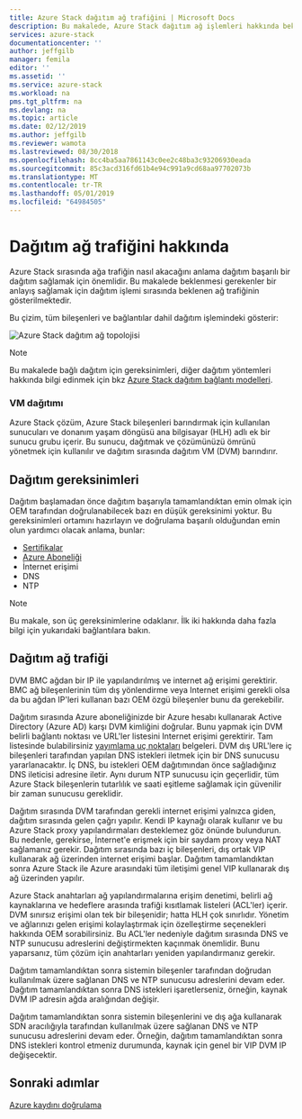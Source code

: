 ```yaml
---
title: Azure Stack dağıtım ağ trafiğini | Microsoft Docs
description: Bu makalede, Azure Stack dağıtım ağ işlemleri hakkında beklenmesi gerekenler açıklanmaktadır.
services: azure-stack
documentationcenter: ''
author: jeffgilb
manager: femila
editor: ''
ms.assetid: ''
ms.service: azure-stack
ms.workload: na
pms.tgt_pltfrm: na
ms.devlang: na
ms.topic: article
ms.date: 02/12/2019
ms.author: jeffgilb
ms.reviewer: wamota
ms.lastreviewed: 08/30/2018
ms.openlocfilehash: 8cc4ba5aa7861143c0ee2c48ba3c93206930eada
ms.sourcegitcommit: 85c3acd316fd61b4e94c991a9cd68aa97702073b
ms.translationtype: MT
ms.contentlocale: tr-TR
ms.lasthandoff: 05/01/2019
ms.locfileid: "64984505"
---
```

# <a name="about-deployment-network-traffic"></a>Dağıtım ağ trafiğini hakkında
Azure Stack sırasında ağa trafiğin nasıl akacağını anlama dağıtım başarılı bir dağıtım sağlamak için önemlidir. Bu makalede beklenmesi gerekenler bir anlayış sağlamak için dağıtım işlemi sırasında beklenen ağ trafiğinin gösterilmektedir.

Bu çizim, tüm bileşenleri ve bağlantılar dahil dağıtım işlemindeki gösterir:

![Azure Stack dağıtım ağ topolojisi](media/deployment-networking/figure1.png)

> [!NOTE]
> Bu makalede bağlı dağıtım için gereksinimleri, diğer dağıtım yöntemleri hakkında bilgi edinmek için bkz [Azure Stack dağıtım bağlantı modelleri](azure-stack-connection-models.md).

### <a name="the-deployment-vm"></a>VM dağıtımı
Azure Stack çözüm, Azure Stack bileşenleri barındırmak için kullanılan sunucuları ve donanım yaşam döngüsü ana bilgisayar (HLH) adlı ek bir sunucu grubu içerir. Bu sunucu, dağıtmak ve çözümünüzü ömrünü yönetmek için kullanılır ve dağıtım sırasında dağıtım VM (DVM) barındırır.

## <a name="deployment-requirements"></a>Dağıtım gereksinimleri
Dağıtım başlamadan önce dağıtım başarıyla tamamlandıktan emin olmak için OEM tarafından doğrulanabilecek bazı en düşük gereksinimi yoktur. Bu gereksinimleri ortamını hazırlayın ve doğrulama başarılı olduğundan emin olun yardımcı olacak anlama, bunlar:

-   [Sertifikalar](azure-stack-pki-certs.md)
-   [Azure Aboneliği](https://azure.microsoft.com/free/?b=17.06)
-   İnternet erişimi
-   DNS
-   NTP

> [!NOTE]
> Bu makale, son üç gereksinimlerine odaklanır. İlk iki hakkında daha fazla bilgi için yukarıdaki bağlantılara bakın.

## <a name="deployment-network-traffic"></a>Dağıtım ağ trafiği
DVM BMC ağdan bir IP ile yapılandırılmış ve internet ağ erişimi gerektirir. BMC ağ bileşenlerinin tüm dış yönlendirme veya Internet erişimi gerekli olsa da bu ağdan IP'leri kullanan bazı OEM özgü bileşenler bunu da gerekebilir.

Dağıtım sırasında Azure aboneliğinizde bir Azure hesabı kullanarak Active Directory (Azure AD) karşı DVM kimliğini doğrular. Bunu yapmak için DVM belirli bağlantı noktası ve URL'ler listesini Internet erişimi gerektirir. Tam listesinde bulabilirsiniz [yayımlama uç noktaları](azure-stack-integrate-endpoints.md) belgeleri. DVM dış URL'lere iç bileşenleri tarafından yapılan DNS istekleri iletmek için bir DNS sunucusu yararlanacaktır. İç DNS, bu istekleri OEM dağıtımından önce sağladığınız DNS ileticisi adresine iletir. Aynı durum NTP sunucusu için geçerlidir, tüm Azure Stack bileşenlerin tutarlılık ve saati eşitleme sağlamak için güvenilir bir zaman sunucusu gereklidir.

Dağıtım sırasında DVM tarafından gerekli internet erişimi yalnızca giden, dağıtım sırasında gelen çağrı yapılır. Kendi IP kaynağı olarak kullanır ve bu Azure Stack proxy yapılandırmaları desteklemez göz önünde bulundurun. Bu nedenle, gerekirse, İnternet'e erişmek için bir saydam proxy veya NAT sağlamanız gerekir. Dağıtım sırasında bazı iç bileşenleri, dış ortak VIP kullanarak ağ üzerinden internet erişimi başlar. Dağıtım tamamlandıktan sonra Azure Stack ile Azure arasındaki tüm iletişimi genel VIP kullanarak dış ağ üzerinden yapılır.

Azure Stack anahtarları ağ yapılandırmalarına erişim denetimi, belirli ağ kaynaklarına ve hedeflere arasında trafiği kısıtlamak listeleri (ACL'ler) içerir. DVM sınırsız erişimi olan tek bir bileşenidir; hatta HLH çok sınırlıdır. Yönetim ve ağlarınızı gelen erişimi kolaylaştırmak için özelleştirme seçenekleri hakkında OEM sorabilirsiniz. Bu ACL'ler nedeniyle dağıtım sırasında DNS ve NTP sunucusu adreslerini değiştirmekten kaçınmak önemlidir. Bunu yaparsanız, tüm çözüm için anahtarları yeniden yapılandırmanız gerekir.

Dağıtım tamamlandıktan sonra sistemin bileşenler tarafından doğrudan kullanılmak üzere sağlanan DNS ve NTP sunucusu adreslerini devam eder. Dağıtım tamamlandıktan sonra DNS istekleri işaretlerseniz, örneğin, kaynak DVM IP adresin ağda aralığından değişir.

Dağıtım tamamlandıktan sonra sistemin bileşenlerini ve dış ağa kullanarak SDN aracılığıyla tarafından kullanılmak üzere sağlanan DNS ve NTP sunucusu adreslerini devam eder. Örneğin, dağıtım tamamlandıktan sonra DNS istekleri kontrol etmeniz durumunda, kaynak için genel bir VIP DVM IP değişecektir.

## <a name="next-steps"></a>Sonraki adımlar
[Azure kaydını doğrulama](azure-stack-validate-registration.md)
